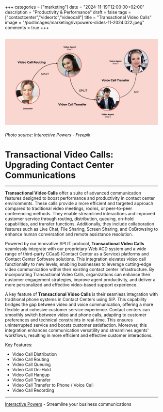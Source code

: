 +++
categories = ["marketing"]
date = "2024-11-19T12:00:00+02:00"
description = "Productivity & Performance"
draft = false
tags = ["contactcenter","videortc","videocall"]
title = "Transactional Video Calls"
image = "/postimages/marketing/ivrpowers-slides-11-2024.022.jpeg"
comments = true
+++

![Click-to-Call into WhatsApp conversations](/postimages/marketing/ivrpowers-slides-11-2024.022.jpeg)
-------
###### Photo source: Interactive Powers - Freepik

# Transactional Video Calls: Upgrading Contact Center Communications
---

**Transactional Video Calls** offer a suite of advanced communication features designed to boost performance and productivity in contact center environments. These calls provide a more efficient and targeted approach compared to traditional video meetings, rooms, or peer-to-peer conferencing methods. They enable streamlined interactions and improved customer service through routing, distribution, queuing, on-hold capabilities, and transfer functions. Additionally, they include collaboration features such as Live Chat, File Sharing, Screen Sharing, and CoBrowsing to enhance human conversation and remote assistance resolution.

Powered by our innovative SPLIT protocol, **Transactional Video Calls** seamlessly integrate with our proprietary Web ACD system and a wide range of third-party CCaaS (Contact Center as a Service) platforms and Contact Center Software solutions. This integration elevates video call functionality to new levels, enabling businesses to leverage cutting-edge video communication within their existing contact center infrastructure. By incorporating Transactional Video Calls, organizations can enhance their customer engagement strategies, improve agent productivity, and deliver a more personalized and effective video-based support experience.

A key feature of **Transactional Video Calls** is their seamless integration with traditional phone systems in Contact Centers using SIP. This capability bridges the gap between video and voice communication, offering a more flexible and cohesive customer service experience. Contact centers can smoothly switch between video and phone calls, adapting to customer preferences and technical constraints in real-time. This ensures uninterrupted service and boosts customer satisfaction. Moreover, this integration enhances communication versatility and streamlines agents' workflows, resulting in more efficient and effective customer interactions.

Key Features:

- Video Call Distribution
- Video Call Routing
- Video Call Queuing
- Video Call On-Hold
- Video Call Hangup
- Video Call Transfer
- Video Call Transfer to Phone / Voice Call
- Video Call Recording

---
[Interactive Powers](http://www.ivrpowers.com/) - Streamline your business communications

